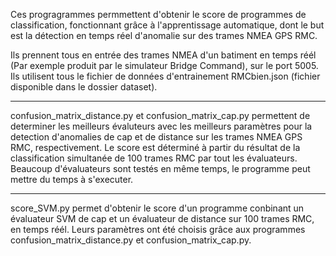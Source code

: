 Ces progragrammes permmettent d'obtenir le score de programmes de classification, fonctionnant grâce à l'apprentissage automatique, dont le but est la détection en temps réel d'anomalie sur des trames NMEA GPS RMC.

Ils prennent tous en entrée des trames NMEA d'un batiment en temps réél (Par exemple produit par le simulateur Bridge Command), sur le port 5005.
Ils utilisent tous le fichier de données d'entrainement RMCbien.json (fichier disponible dans le dossier dataset).

--------------------------------------------------------------------------------------------------------------------------------------------

confusion_matrix_distance.py et confusion_matrix_cap.py permettent de determiner les meilleurs évaluteurs avec les meilleurs paramètres pour la detection d'anomalies de cap et de distance sur les trames NMEA GPS RMC, respectivement. Le score est déterminé à partir du résultat de la classification simultanée de 100 trames RMC par tout les évaluateurs. Beaucoup d'évaluateurs sont testés en même temps, le programme peut mettre du temps à s'executer.

--------------------------------------------------------------------------------------------------------------------------------------------

score_SVM.py permet d'obtenir le score d'un programme conbinant un évaluateur SVM de cap et un évaluateur de distance sur 100 trames RMC, en temps réél. Leurs paramètres ont été choisis grâce aux programmes confusion_matrix_distance.py et confusion_matrix_cap.py.



